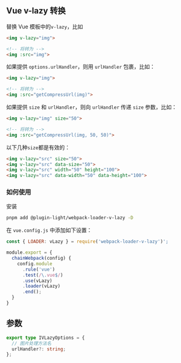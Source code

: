 ## Vue v-lazy 转换

替换 Vue 模板中的`v-lazy`，比如

```html
<img v-lazy="img">

<!-- 将转为 -->
<img :src="img">
```

如果提供 `options.urlHandler`，则用 `urlHandler` 包裹，比如：

```html
<img v-lazy="img"> 

<!-- 将转为 -->
<img :src="getCompressUrl(img)">
```

如果提供 `size` 和 `urlHandler`，则向 `urlHandler` 传递 `size` 参数，比如：

```html
<img v-lazy="img" size="50">

<!-- 将转为 -->
<img :src="getCompressUrl(img, 50, 50)">
```


以下几种`size`都是有效的：

```html
<img v-lazy="src" size="50">
<img v-lazy="src" data-size="50">
<img v-lazy="src" width="50" height="100">
<img v-lazy="src" data-width="50" data-height="100">
```


### 如何使用

安装

```bash
pnpm add @plugin-light/webpack-loader-v-lazy -D
```

在 `vue.config.js` 中添加如下设置：

```js
const { LOADER: vLazy } = require('webpack-loader-v-lazy')';

module.export = {
  chainWebpack(config) {
    config.module
      .rule('vue')
      .test(/\.vue$/)
      .use(vLazy)
      .loader(vLazy)
      .end();
  }
}
```

## 参数

```ts
export type IVLazyOptions = {
  // 图片处理方法名
  urlHandler?: string;
};
```